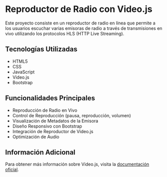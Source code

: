 # Reproductor de Radio con Video.js

Este proyecto consiste en un reproductor de radio en línea que permite a los usuarios escuchar varias emisoras de radio a través de transmisiones en vivo utilizando los protocolos HLS (HTTP Live Streaming).

## Tecnologías Utilizadas

- HTML5
- CSS
- JavaScript
- Video.js
- Bootstrap

## Funcionalidades Principales

- Reproducción de Radio en Vivo
- Control de Reproducción (pausa, reproducción, volumen)
- Visualización de Metadatos de la Emisora
- Diseño Responsivo con Bootstrap
- Integración de Reproductor de Video.js
- Optimización de Audio

## Información Adicional

Para obtener más información sobre Video.js, visita la [documentación oficial](https://videojs.com/).

